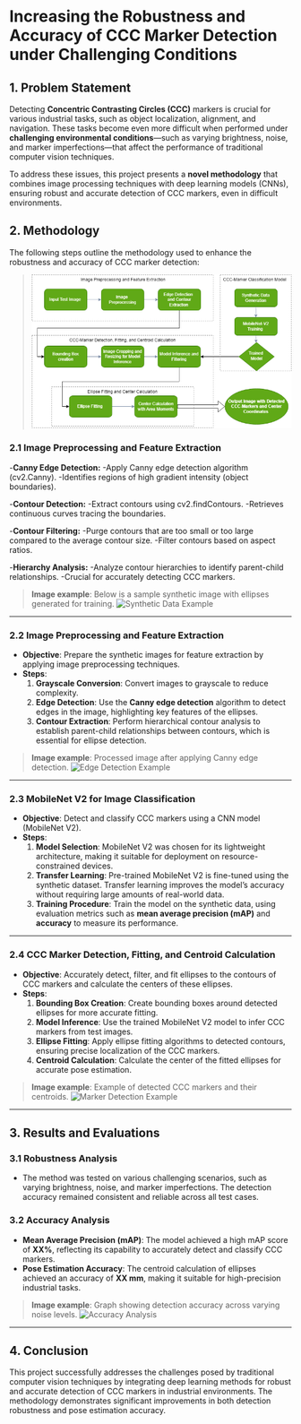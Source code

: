 # Increasing the Robustness and Accuracy of CCC Marker Detection under Challenging Conditions

## 1. Problem Statement

Detecting **Concentric Contrasting Circles (CCC)** markers is crucial for various industrial tasks, such as object localization, alignment, and navigation. These tasks become even more difficult when performed under **challenging environmental conditions**—such as varying brightness, noise, and marker imperfections—that affect the performance of traditional computer vision techniques.


To address these issues, this project presents a **novel methodology** that combines image processing techniques with deep learning models (CNNs), ensuring robust and accurate detection of CCC markers, even in difficult environments.

## 2. Methodology

The following steps outline the methodology used to enhance the robustness and accuracy of CCC marker detection:

> ![Workflow](Plot.png)

### 2.1 Image Preprocessing and Feature Extraction

-**Canny Edge Detection:**
  -Apply Canny edge detection algorithm (cv2.Canny).
  -Identifies regions of high gradient intensity (object boundaries).

-**Contour Detection:**
  -Extract contours using cv2.findContours.
  -Retrieves continuous curves tracing the boundaries.

-**Contour Filtering:**
  -Purge contours that are too small or too large compared to the average contour size.
  -Filter contours based on aspect ratios.

-**Hierarchy Analysis:**
  -Analyze contour hierarchies to identify parent-child relationships.
  -Crucial for accurately detecting CCC markers.

> **Image example**: Below is a sample synthetic image with ellipses generated for training.
> ![Synthetic Data Example](images/synthetic_data_sample.png)

---

### 2.2 Image Preprocessing and Feature Extraction
- **Objective**: Prepare the synthetic images for feature extraction by applying image preprocessing techniques.
- **Steps**:
  1. **Grayscale Conversion**: Convert images to grayscale to reduce complexity.
  2. **Edge Detection**: Use the **Canny edge detection** algorithm to detect edges in the image, highlighting key features of the ellipses.
  3. **Contour Extraction**: Perform hierarchical contour analysis to establish parent-child relationships between contours, which is essential for ellipse detection.

> **Image example**: Processed image after applying Canny edge detection.
> ![Edge Detection Example](images/edge_detection_sample.png)

---

### 2.3 MobileNet V2 for Image Classification
- **Objective**: Detect and classify CCC markers using a CNN model (MobileNet V2).
- **Steps**:
  1. **Model Selection**: MobileNet V2 was chosen for its lightweight architecture, making it suitable for deployment on resource-constrained devices.
  2. **Transfer Learning**: Pre-trained MobileNet V2 is fine-tuned using the synthetic dataset. Transfer learning improves the model’s accuracy without requiring large amounts of real-world data.
  3. **Training Procedure**: Train the model on the synthetic data, using evaluation metrics such as **mean average precision (mAP)** and **accuracy** to measure its performance.

---

### 2.4 CCC Marker Detection, Fitting, and Centroid Calculation
- **Objective**: Accurately detect, filter, and fit ellipses to the contours of CCC markers and calculate the centers of these ellipses.
- **Steps**:
  1. **Bounding Box Creation**: Create bounding boxes around detected ellipses for more accurate fitting.
  2. **Model Inference**: Use the trained MobileNet V2 model to infer CCC markers from test images.
  3. **Ellipse Fitting**: Apply ellipse fitting algorithms to detected contours, ensuring precise localization of the CCC markers.
  4. **Centroid Calculation**: Calculate the center of the fitted ellipses for accurate pose estimation.

> **Image example**: Example of detected CCC markers and their centroids.
> ![Marker Detection Example](images/marker_detection_sample.png)

---

## 3. Results and Evaluations

### 3.1 Robustness Analysis
- The method was tested on various challenging scenarios, such as varying brightness, noise, and marker imperfections. The detection accuracy remained consistent and reliable across all test cases.

### 3.2 Accuracy Analysis
- **Mean Average Precision (mAP)**: The model achieved a high mAP score of **XX%**, reflecting its capability to accurately detect and classify CCC markers.
- **Pose Estimation Accuracy**: The centroid calculation of ellipses achieved an accuracy of **XX mm**, making it suitable for high-precision industrial tasks.

> **Image example**: Graph showing detection accuracy across varying noise levels.
> ![Accuracy Analysis](images/accuracy_graph.png)

---

## 4. Conclusion
This project successfully addresses the challenges posed by traditional computer vision techniques by integrating deep learning methods for robust and accurate detection of CCC markers in industrial environments. The methodology demonstrates significant improvements in both detection robustness and pose estimation accuracy.
